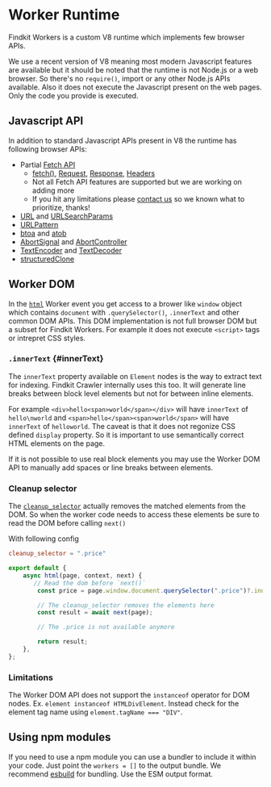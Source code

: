 # Worker Runtime

Findkit Workers is a custom V8 runtime which implements few browser APIs.

We use a recent version of V8 meaning most modern Javascript features are
available but it should be noted that the runtime is not Node.js or a
web browser. So there's no `require()`, import or any other Node.js APIs available. Also it
does not execute the Javascript present on the web pages. Only the code you
provide is executed.

## Javascript API

In addition to standard Javascript APIs present in V8 the runtime has following
browser APIs:

- Partial [Fetch API](https://developer.mozilla.org/en-US/docs/Web/API/Fetch_API)
  - [fetch()][fetch], [Request][], [Response][], [Headers][]
  - Not all Fetch API features are supported but we are working on adding more
  - If you hit any limitations please [contact us](https://www.findkit.com/contact/) so we known what to prioritize, thanks!
- [URL][] and [URLSearchParams][]
- [URLPattern][]
- [btoa][] and [atob][]
- [AbortSignal][] and [AbortController][]
- [TextEncoder][] and [TextDecoder][]
- [structuredClone][]

[fetch]: https://developer.mozilla.org/en-US/docs/Web/API/Fetch_API
[Request]: https://developer.mozilla.org/en-US/docs/Web/API/Request
[Response]: https://developer.mozilla.org/en-US/docs/Web/API/Response
[Headers]: https://developer.mozilla.org/en-US/docs/Web/API/Headers
[URL]: https://developer.mozilla.org/en-US/docs/Web/API/URL
[URLSearchParams]: https://developer.mozilla.org/en-US/docs/Web/API/URLSearchParams
[btoa]: https://developer.mozilla.org/en-US/docs/Web/API/btoa
[atob]: https://developer.mozilla.org/en-US/docs/Web/API/atob
[AbortSignal]: https://developer.mozilla.org/en-US/docs/Web/API/AbortSignal
[AbortController]: https://developer.mozilla.org/en-US/docs/Web/API/AbortController
[TextEncoder]: https://developer.mozilla.org/en-US/docs/Web/API/TextEncoder
[TextDecoder]: https://developer.mozilla.org/en-US/docs/Web/API/TextDecoder
[structuredClone]: https://developer.mozilla.org/en-US/docs/Web/API/structuredClone
[URLPattern]: https://developer.mozilla.org/en-US/docs/Web/API/URLPattern

## Worker DOM

In the [`html`](/workers/events#html) Worker event you get access to a brower like
`window` object which contains `document` with `.querySelector()`, `.innerText` and
other common DOM APIs. This DOM implementation is not full browser DOM but a subset
for Findkit Workers. For example it does not execute `<script>` tags or intrepret
CSS styles.

### `.innerText` {#innerText}

The `innerText` property available on `Element` nodes is the way to extract
text for indexing. Findkit Crawler internally uses this too.
It will generate line breaks between block level elements but not
for between inline elements.

For example `<div>hello<span>world</span></div>` will have `innerText` of `hello\nworld` and
`<span>hello</span><span>world</span>` will have `innerText` of `helloworld`. The caveat is
that it does not regonize CSS defined `display` property. So it is important to use semantically
correct HTML elements on the page.

If it is not possible to use real block elements you may use the Worker DOM API to manually add
spaces or line breaks between elements.

### Cleanup selector

The [`cleanup_selector`](/toml/options/#cleanup_selector) actually removes the matched elements
from the DOM. So when the worker code needs to access these elements be sure to read the DOM
before calling `next()`

With following config

```toml
cleanup_selector = ".price"
```

```js
export default {
	async html(page, context, next) {
	   // Read the dom before `next()`
		const price = page.window.document.querySelector(".price")?.innerText;

		// The cleanup_selector removes the elements here
		const result = await next(page);

		// The .price is not available anymore

		return result;
	},
};
```


### Limitations

The Worker DOM API does not support the `instanceof` operator for DOM nodes.
Ex. `element instanceof HTMLDivElement`. Instead check for the element tag name using `element.tagName === "DIV"`.

## Using npm modules

If you need to use a npm module you can use a bundler to include it
within your code. Just point the `workers = []` to the output bundle. We
recommend [esbuild][] for bundling. Use the ESM output format.

[esbuild]: https://esbuild.github.io/
